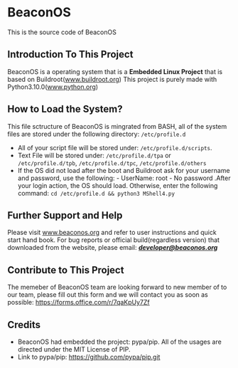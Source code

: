 # BeaconOS
This is the source code of BeaconOS
## Introduction To This Project
  BeaconOS is a operating system that is a **Embedded Linux Project** that is based on Buildroot(www.buildroot.org)
  This project is purely made with Python3.10.0(www.python.org)
## How to Load the System?
  This file sctructure of BeaconOS is mingrated from BASH, all of the system files are stored under the following directory: `/etc/profile.d`
  - All of your script file will be stored under: `/etc/profile.d/scripts`.
  - Text File will be stored under: `/etc/profile.d/tpa` or `/etc/profile.d/tpb`, `/etc/profile.d/tpc`, `/etc/profile.d/others`
  - If the OS did not load after the boot and Buildroot ask for your username and password, use the following:
            - UserName: root
            - No password
  .After your login action, the OS should load. Otherwise, enter the following command: `cd /etc/profile.d && python3 MShell4.py`
## Further Support and Help
  Please visit www.beaconos.org and refer to user instructions and quick start hand book. For bug reports or official build(regardless version) that downloaded from the website, please email: ***developer@beaconos.org***
 ## Contribute to This Project
  The memeber of BeaconOS team are looking forward to new member of to our team, please fill out this form and we will contact you as soon as possible: https://forms.office.com/r/7qaKpUy7Zf
## Credits
  - BeaconOS had embedded the project: pypa/pip. All of the usages are directed under the MIT License of PIP. 
  - Link to pypa/pip: https://github.com/pypa/pip.git
